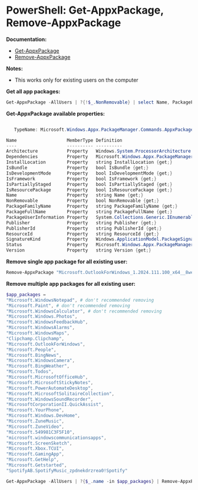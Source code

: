 # PowerShell: Get-AppxPackage, Remove-AppxPackage

<b>Documentation:</b>

* [Get-AppxPackage](https://learn.microsoft.com/en-us/powershell/module/appx/get-appxpackage?view=windowsserver2022-ps)
* [Remove-AppxPackage](https://learn.microsoft.com/en-us/powershell/module/appx/remove-appxpackage?view=windowsserver2022-ps)

<b>Notes:</b>

   * This works only for existing users on the computer

<b>Get all app packages:</b>

```powershell
Get-AppxPackage -AllUsers | ?{!$_.NonRemovable} | select Name, PackageFullName
```

<b>Get-AppxPackage available properties:</b>

```powershell

   TypeName: Microsoft.Windows.Appx.PackageManager.Commands.AppxPackage

Name                   MemberType Definition
----                   ---------- ----------
Architecture           Property   Windows.System.ProcessorArchitecture Architecture {get;}
Dependencies           Property   Microsoft.Windows.Appx.PackageManager.Commands.AppxPackage[] Dependencies {get;}
InstallLocation        Property   string InstallLocation {get;}
IsBundle               Property   bool IsBundle {get;}
IsDevelopmentMode      Property   bool IsDevelopmentMode {get;}
IsFramework            Property   bool IsFramework {get;}
IsPartiallyStaged      Property   bool IsPartiallyStaged {get;}
IsResourcePackage      Property   bool IsResourcePackage {get;}
Name                   Property   string Name {get;}
NonRemovable           Property   bool NonRemovable {get;}
PackageFamilyName      Property   string PackageFamilyName {get;}
PackageFullName        Property   string PackageFullName {get;}
PackageUserInformation Property   System.Collections.Generic.IEnumerable..
Publisher              Property   string Publisher {get;}
PublisherId            Property   string PublisherId {get;}
ResourceId             Property   string ResourceId {get;}
SignatureKind          Property   Windows.ApplicationModel.PackageSignatureKind SignatureKind {get;}
Status                 Property   Microsoft.Windows.Appx.PackageManager.Commands.AppxStatus Status {get;}
Version                Property   string Version {get;}
```

<b>Remove single app package for all existing user:</b>

```powershell
Remove-AppxPackage "Microsoft.OutlookForWindows_1.2024.111.100_x64__8wekyb3d8bbwe" -AllUsers 
```

<b>Remove multiple app packages for all existing user:</b>

```powershell
$app_packages = 
"Microsoft.WindowsNotepad", # don't recommended removing
"Microsoft.Paint", # don't recommended removing
"Microsoft.WindowsCalculator", # don't recommended removing
"Microsoft.Windows.Photos",
"Microsoft.WindowsFeedbackHub",
"Microsoft.WindowsAlarms",
"Microsoft.WindowsMaps",
"Clipchamp.Clipchamp",
"Microsoft.OutlookForWindows",
"Microsoft.People",
"Microsoft.BingNews",
"Microsoft.WindowsCamera",
"Microsoft.BingWeather",
"Microsoft.Todos",
"Microsoft.MicrosoftOfficeHub",
"Microsoft.MicrosoftStickyNotes",
"Microsoft.PowerAutomateDesktop",
"Microsoft.MicrosoftSolitaireCollection",
"Microsoft.WindowsSoundRecorder",
"MicrosoftCorporationII.QuickAssist",
"Microsoft.YourPhone",
"Microsoft.Windows.DevHome",
"Microsoft.ZuneMusic",
"Microsoft.ZuneVideo",
"Microsoft.549981C3F5F10",
"microsoft.windowscommunicationsapps",
"Microsoft.ScreenSketch",
"Microsoft.Xbox.TCUI",
"Microsoft.GamingApp",
"Microsoft.GetHelp",
"Microsoft.Getstarted",
"SpotifyAB.SpotifyMusic_zpdnekdrzrea0!Spotify"

Get-AppxPackage -AllUsers | ?{$_.name -in $app_packages} | Remove-AppxPackage -AllUsers 
```